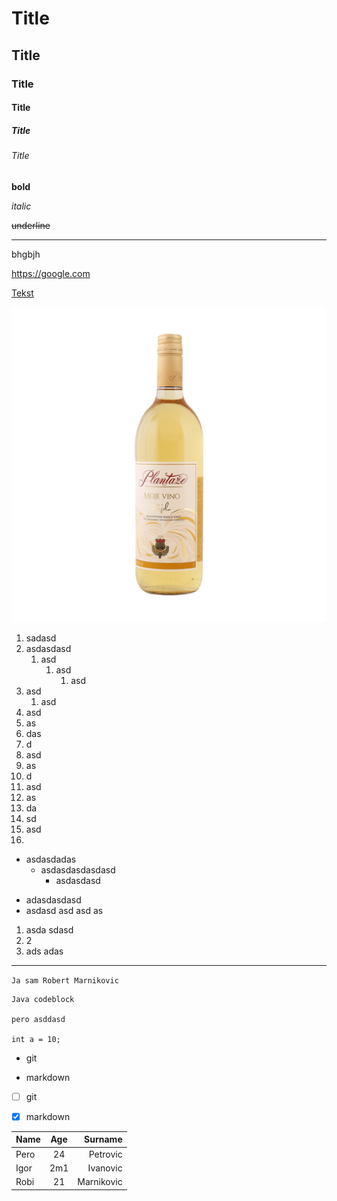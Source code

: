 

# Title
## Title
### Title
#### Title
##### Title
###### Title

**bold**

_italic_

~~underline~~

********


bhgbjh

<https://google.com>


[Tekst](https://amplitudo.me "asdasdteasd a")

![Slika br.1](103570_1%20-%20Copy.jpg)



1. sadasd
2. asdasdasd
   1. asd
      1. asd
         1. asd
3. asd
   1. asd
4. asd
5. as
6. das
7. d
8. asd
9. as
10. d
11. asd
12. as
13. da
14. sd
15. asd
16. 


* asdasdadas
  - asdasdasdasdasd
    - asdasdasd
- adasdasdasd
- asdasd asd asd as


1. asda sdasd
2. 2
3. ads adas 

****

`Ja sam Robert Marnikovic`



``` 
Java codeblock

pero asddasd 

int a = 10;
```

* git

* markdown 

* [ ] git 
* [x] markdown


| Name | Age |  Surname |
|:-----|:---:|---------:|
| Pero | 24  | Petrovic |
| Igor | 2m1 | Ivanovic |
|Robi | 21  | Marnikovic|















